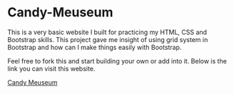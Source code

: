 # Candy-Meuseum

This is a very basic website I built for practicing my HTML, CSS and Bootstrap skills. This project gave me insight of using grid system in Bootstrap and how can I make things easily with Bootstrap.

Feel free to fork this and start building your own or add into it. Below is the link you can visit this website.

[Candy Meuseum](https://sahur123.github.io/Candy-Meuseum.github.io/)
